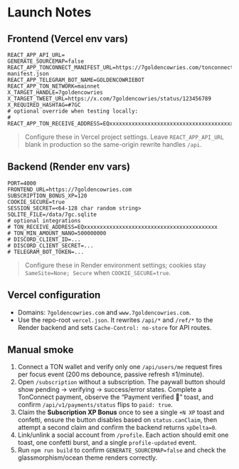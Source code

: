 # Launch Notes

## Frontend (Vercel env vars)

```
REACT_APP_API_URL=
GENERATE_SOURCEMAP=false
REACT_APP_TONCONNECT_MANIFEST_URL=https://7goldencowries.com/tonconnect-manifest.json
REACT_APP_TELEGRAM_BOT_NAME=GOLDENCOWRIEBOT
REACT_APP_TON_NETWORK=mainnet
X_TARGET_HANDLE=7goldencowries
X_TARGET_TWEET_URL=https://x.com/7goldencowries/status/123456789
X_REQUIRED_HASHTAG=#7GC
# optional override when testing locally:
# REACT_APP_TON_RECEIVE_ADDRESS=EQxxxxxxxxxxxxxxxxxxxxxxxxxxxxxxxxxxxxxxxxxx
```

> Configure these in Vercel project settings. Leave `REACT_APP_API_URL` blank in production so the same-origin rewrite handles `/api`.

## Backend (Render env vars)

```
PORT=4000
FRONTEND_URL=https://7goldencowries.com
SUBSCRIPTION_BONUS_XP=120
COOKIE_SECURE=true
SESSION_SECRET=<64-128 char random string>
SQLITE_FILE=/data/7gc.sqlite
# optional integrations
# TON_RECEIVE_ADDRESS=EQxxxxxxxxxxxxxxxxxxxxxxxxxxxxxxxxxxxxxxxxxx
# TON_MIN_AMOUNT_NANO=500000000
# DISCORD_CLIENT_ID=...
# DISCORD_CLIENT_SECRET=...
# TELEGRAM_BOT_TOKEN=...
```

> Configure these in Render environment settings; cookies stay `SameSite=None; Secure` when `COOKIE_SECURE=true`.

## Vercel configuration

- Domains: `7goldencowries.com` and `www.7goldencowries.com`.
- Use the repo-root `vercel.json`. It rewrites `/api/*` and `/ref/*` to the Render backend and sets `Cache-Control: no-store` for API routes.

## Manual smoke

1. Connect a TON wallet and verify only one `/api/users/me` request fires per focus event (200 ms debounce, passive refresh ≤1/minute).
2. Open `/subscription` without a subscription. The paywall button should show pending → verifying → success/error states. Complete a TonConnect payment, observe the “Payment verified 🎉” toast, and confirm `/api/v1/payments/status` flips to `paid: true`.
3. Claim the **Subscription XP Bonus** once to see a single `+N XP` toast and confetti, ensure the button disables based on `status.canClaim`, then attempt a second claim and confirm the backend returns `xpDelta=0`.
4. Link/unlink a social account from `/profile`. Each action should emit one toast, one confetti burst, and a single `profile-updated` event.
5. Run `npm run build` to confirm `GENERATE_SOURCEMAP=false` and check the glassmorphism/ocean theme renders correctly.
